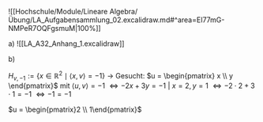 ![[Hochschule/Module/Lineare Algebra/Übung/LA_Aufgabensammlung_02.excalidraw.md#^area=EI77mG-NMPeR7OQFgsmuM|100%]]

a)
![[LA_A32_Anhang_1.excalidraw]]

b)

$H_{v, -1} := \{ x \in \mathbb{R}^2 \mid \langle x, v \rangle = -1 \}$
$\to$ Gesucht: $u = \begin{pmatrix} x \\ y \end{pmatrix}$ mit
$\langle u, v \rangle = -1$
$\Leftrightarrow -2x + 3y = -1 \text{ | } x=2, y=1$
$\Leftrightarrow -2 \cdot 2 + 3 \cdot 1 = -1$
$\Leftrightarrow -1 = -1$

$u = \begin{pmatrix}2 \\ 1\end{pmatrix}$
